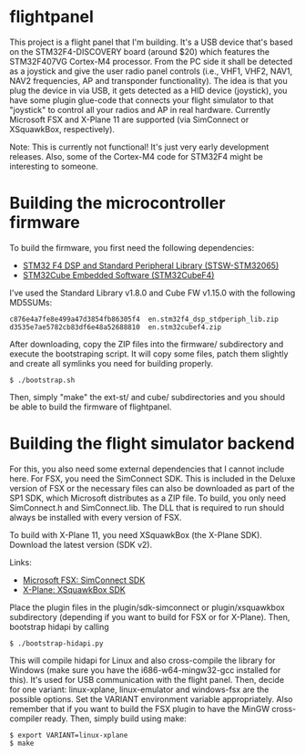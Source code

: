 flightpanel
===========

This project is a flight panel that I'm building. It's a USB device that's
based on the STM32F4-DISCOVERY board (around $20) which features the
STM32F407VG Cortex-M4 processor. From the PC side it shall be detected as a
joystick and give the user radio panel controls (i.e., VHF1, VHF2, NAV1, NAV2
frequencies, AP and transponder functionality).  The idea is that you plug the
device in via USB, it gets detected as a HID device (joystick), you have some
plugin glue-code that connects your flight simulator to that "joystick" to
control all your radios and AP in real hardware. Currently Microsoft FSX and
X-Plane 11 are supported (via SimConnect or XSquawkBox, respectively).

Note: This is currently not functional! It's just very early development
releases. Also, some of the Cortex-M4 code for STM32F4 might be interesting to
someone.

Building the microcontroller firmware
=====================================
To build the firmware, you first need the following dependencies:

  * [STM32 F4 DSP and Standard Peripheral Library (STSW-STM32065)](http://www.st.com/en/embedded-software/stm32-standard-peripheral-libraries.html)
  * [STM32Cube Embedded Software (STM32CubeF4)](http://www.st.com/en/embedded-software/stm32cube-embedded-software.html)

I've used the Standard Library v1.8.0 and Cube FW v1.15.0 with the following MD5SUMs:

```
c876e4a7fe8e499a47d3854fb86305f4  en.stm32f4_dsp_stdperiph_lib.zip
d3535e7ae5782cb83df6e48a52688810  en.stm32cubef4.zip
```

After downloading, copy the ZIP files into the firmware/ subdirectory and
execute the bootstraping script. It will copy some files, patch them slightly
and create all symlinks you need for building properly.

```
$ ./bootstrap.sh
```

Then, simply "make" the ext-st/ and cube/ subdirectories and you should be able
to build the firmware of flightpanel.


Building the flight simulator backend
=====================================
For this, you also need some external dependencies that I cannot include here.
For FSX, you need the SimConnect SDK. This is included in the Deluxe version of
FSX or the necessary files can also be downloaded as part of the SP1 SDK, which
Microsoft distributes as a ZIP file. To build, you only need SimConnect.h and
SimConnect.lib. The DLL that is required to run should always be installed with
every version of FSX.

To build with X-Plane 11, you need XSquawkBox (the X-Plane SDK). Download the
latest version (SDK v2).

Links:

  * [Microsoft FSX: SimConnect SDK](http://www.fsdeveloper.com/wiki/index.php?title=SDK_Installation_(FSX))
  * [X-Plane: XSquawkBox SDK](http://www.xsquawkbox.net/xpsdk/mediawiki/Download)

Place the plugin files in the plugin/sdk-simconnect or plugin/xsquawkbox
subdirectory (depending if you want to build for FSX or for X-Plane). Then,
bootstrap hidapi by calling

```
$ ./bootstrap-hidapi.py
```

This will compile hidapi for Linux and also cross-compile the library for
Windows (make sure you have the i686-w64-mingw32-gcc installed for this). It's
used for USB communication with the flight panel. Then, decide for one variant:
linux-xplane, linux-emulator and windows-fsx are the possible options.  Set the
VARIANT environment variable appropriately. Also remember that if you want to
build the FSX plugin to have the MinGW cross-compiler ready. Then, simply build
using make:

```
$ export VARIANT=linux-xplane
$ make
```

